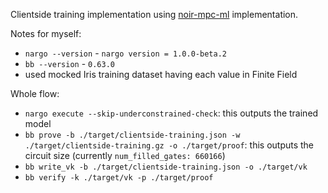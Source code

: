 Clientside training implementation using [noir-mpc-ml](https://github.com/hashcloak/noir-mpc-ml) implementation.

Notes for myself:
- `nargo --version` - `nargo version = 1.0.0-beta.2`
- `bb --version` - `0.63.0`
- used mocked Iris training dataset having each value in Finite Field

Whole flow:
- `nargo execute --skip-underconstrained-check`: this outputs the trained model
- `bb prove -b ./target/clientside-training.json -w ./target/clientside-training.gz -o ./target/proof`: this outputs the circuit size (currently `num_filled_gates: 660166`)
- `bb write_vk -b ./target/clientside-training.json -o ./target/vk `
- `bb verify -k ./target/vk -p ./target/proof`

